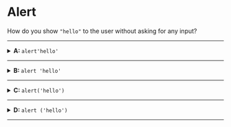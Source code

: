 # Alert

How do you show `"hello"` to the user without asking for any input?

---

<details>
<summary><strong>A: </strong> <code>alert'hello'</code></summary>
<br>

✖ Nope.

In JavaScript, the arguments to a function must be surrounded by parenthesis `( )`

</details>

---

<details>

<summary><strong>B: </strong> <code>alert 'hello'</code></summary>
<br>

✖ Nope.

In JavaScript, the arguments to a function must be surrounded by parenthesis `( )`

</details>

---

<details>

<summary><strong>C: </strong> <code>alert('hello')</code></summary>
<br>

✔ Correct!

</details>

---

<details>
<summary><strong>D: </strong> <code>alert ('hello')</code></summary>
<br>

✔ Correct!

The extra space doesn't matter! The computer will still be able to parse your code.

</details>

---
